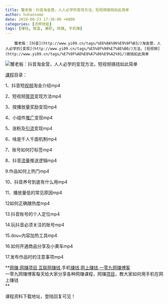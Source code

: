 ```yaml
---
title: 蟹老板：抖音淘金营，人人必学的变现方法，短视频搞钱如此简单
author: huhansome
date: 2019-08-23 17:38:00 +0800
categories: [流弊技能]
tags: [赚钱, 致富, 兼职, 网赚, 手机赚]
---
```



        蟹老板：[抖音](http://www.yi09.cn/tags/%E6%8A%96%E9%9F%B3/)淘金营，人人必学的[变现](http://www.yi09.cn/tags/%E5%8F%98%E7%8E%B0/)方法，[短视频](http://www.yi09.cn/tags/%E7%9F%AD%E8%A7%86%E9%A2%91/)搞钱如此简单

![蟹老板：抖音淘金营，人人必学的变现方法，短视频搞钱如此简单](http://www.yi09.cn/zb_users/upload/2021/08/20210815234426162904226660234.jpeg)

[课程](http://www.yi09.cn/tags/%E8%AF%BE%E7%A8%8B/)目录：

  

1、抖音短[视频](http://www.yi09.cn/tags/shipin/)淘金介绍mp4

  

2、短视频[带货](http://www.yi09.cn/tags/%E5%B8%A6%E8%B4%A7/)变现方法mp4

  

3、按播放量奖励变现mp4

  

4、小组件[推广](http://www.yi09.cn/tags/%E6%8E%A8%E5%B9%BF/)变现mp4

  

5、涨粉及[引流](http://www.yi09.cn/tags/%E5%BC%95%E6%B5%81/)变现mp4

  

6、啥是千人千面机制mp4

  

7、账号如何打标签mp4

  

8、抖音[流量](http://www.yi09.cn/tags/%E6%B5%81%E9%87%8F/)推送逻辑mp4

  

9.作品如何上热门mp4

  

10、抖音养号到底有什么用mp4

  

11、播放量低的常见原因mp4

  

12如何正确蹭热度mp4

  

13.抖音账号的个人定位mp4

  

14.玩抖音必须关注的账号mp4

  

15.dou+内容加热工具mp4

  

16.如何开通商品分享及小黄车mp4

  

17.发布作品时的注意事项mp4

  

  

**[网赚](http://www.yi09.cn/tags/%E7%BD%91%E8%B5%9A/),[网赚项目](http://www.yi09.cn/tags/%E7%BD%91%E8%B5%9A%E9%A1%B9%E7%9B%AE/),[互联网赚钱](http://www.yi09.cn/tags/%E4%BA%92%E8%81%94%E7%BD%91%E8%B5%9A%E9%92%B1/),手机[赚钱](http://www.yi09.cn/tags/%E8%B5%9A%E9%92%B1/),[网上赚钱](http://www.yi09.cn/tags/%E7%BD%91%E4%B8%8A%E8%B5%9A%E9%92%B1/),[一零九网赚博客](http://www.yi09.cn/tags/%E4%B8%80%E9%9B%B6%E4%B9%9D%E7%BD%91%E8%B5%9A%E5%8D%9A%E5%AE%A2/)  
一零九网赚博客每天给大家分享各种网赚课程，网赚[项目](http://www.yi09.cn/tags/%E9%A1%B9%E7%9B%AE/)，教大家如何用手机在网上赚钱  
**  
  
  

课程资料下载地址，登陆回复可见！

